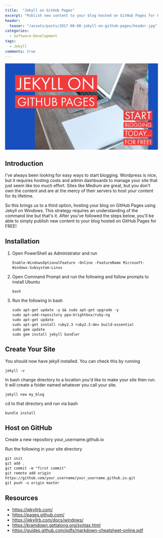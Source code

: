 ```yaml
---
title:  "Jekyll on GitHub Pages"
excerpt: "Publish new content to your blog hosted on GitHub Pages for FREE!"
header:
  teaser: "/assets/posts/2017-08-08-jekyll-on-github-pages/header.jpg"
categories: 
  - Software-Development
tags:
  - Jekyll
comments: true
---
```


![header](/assets/posts/2017-08-08-jekyll-on-github-pages/header.jpg)

## Introduction

I've always been looking for easy ways to start blogging. Wordpress is nice, but it requires hosting costs and admin dashboards to manage your site that just seem like too much effort. Sites like Medium are great, but you don't own the content and are at the mercy of their servers to host your content for its lifetime.

So this brings us to a third option, hosting your blog on GitHub Pages using Jekyll on Windows. This strategy requires an understanding of the command line but that's it. After you've followed the steps below, you'll be able to simply publish new content to your blog hosted on GitHub Pages for FREE!

## Installation

1. Open PowerShell as Administrator and run
    ```
    Enable-WindowsOptionalFeature -Online -FeatureName Microsoft-Windows-Subsystem-Linux
    ```
2. Open Command Prompt and run the following and follow prompts to install Ubuntu
    ```
    bash
    ```
3. Run the following in bash
    ```
    sudo apt-get update -y && sudo apt-get upgrade -y
    sudo apt-add-repository ppa:brightbox/ruby-ng
    sudo apt-get update
    sudo apt-get install ruby2.3 ruby2.3-dev build-essential
    sudo gem update
    sudo gem install jekyll bundler
    ```

## Create Your Site

You should now have jekyll installed. You can check this by running
```
jekyll -v
```

In bash change directory to a location you'd like to make your site then run. It will create a folder named whatever you call your site.
```
jekyll new my_blog
```
cd to that directory and run via bash
```
bundle install
```

## Host on GitHub

Create a new repository your_username.github.io

Run the following in your site directory
```
git init
git add .
git commit -m "first commit"
git remote add origin https://github.com/your_username/your_username.github.io.git
git push -u origin master
```

## Resources

* <https://jekyllrb.com/>
* <https://pages.github.com/>
* <https://jekyllrb.com/docs/windows/>
* <https://kramdown.gettalong.org/syntax.html>
* <https://guides.github.com/pdfs/markdown-cheatsheet-online.pdf>
